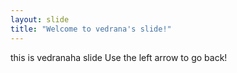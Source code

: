```yaml
---
layout: slide
title: "Welcome to vedrana's slide!"
---
```

this is vedranaha slide
Use the left arrow to go back!
